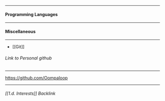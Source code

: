 - - -
#### Programming Languages
- - - 

#### Miscellaneous 
--- 
- [[Git]]


###### Link to Personal github
- - -
https://github.com/Oompaloop

- - - 
###### [[1.d. Interests]] Backlink

